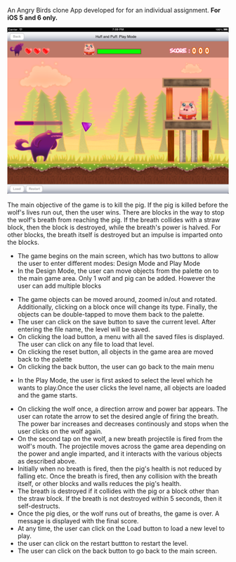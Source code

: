An Angry Birds clone App developed for for an individual assignment. **For iOS 5 and 6 only.**

![HuffPuff](HuffPuff.png)

The main objective of the game is to kill the pig. If the pig is killed before the wolf's lives run out, then the user wins. There are blocks in the way to stop the wolf's breath from reaching the pig. If the breath collides with a straw block, then the block is destroyed, while the breath's power is halved. For other blocks, the breath itself is destroyed but an impulse is imparted onto the blocks. 

* The game begins on the main screen, which has two buttons to allow the user to enter different modes: Design Mode and Play Mode
* In the Design Mode, the user can move objects from the palette on to the main game area. Only 1 wolf and pig can be added. However the user can add multiple blocks
 
 - The game objects can be moved around, zoomed in/out and rotated. Additionally, clicking on a block once will change its type. Finally, the objects can be double-tapped to move them back to the palette.
 - The user can click on the save button to save the current level. After entering the file name, the level will be saved.
 - On clicking the load button, a menu with all the saved files is displayed. The user can click on any file to load that level.
 - On clicking the reset button, all objects in the game area are moved back to the palette
 - On clicking the back button, the user can go back to the main menu

* In the Play Mode, the user is first asked to select the level which he wants to play.Once the user clicks the level name, all objects are loaded and the game starts.
 
 - On clicking the wolf once, a direction arrow and power bar appears. The user can rotate the arrow to set the desired angle of firing the breath. The power bar increases and decreases continously and stops when the user clicks on the wolf again.
 - On the second tap on the wolf, a new breath projectile is fired from the wolf's mouth. The projectile moves across the game area depending on the power and angle imparted, and it interacts with the various objects as described above.
 - Initially when no breath is fired, then the pig's health is not reduced by falling etc. Once the breath is fired, then any collision with the breath itself, or other blocks and walls reduces the pig's health.
 - The breath is destroyed if it collides with the pig or a block other than the straw block. If the breath is not destroyed within 5 seconds, then it self-destructs.
 - Once the pig dies, or the wolf runs out of breaths, the game is over. A message is displayed with the final score. 
 - At any time, the user can click on the Load button to load a new level to play.
 - the user can click on the restart buttton to restart the level.
 - The user can click on the back button to go back to the main screen.

